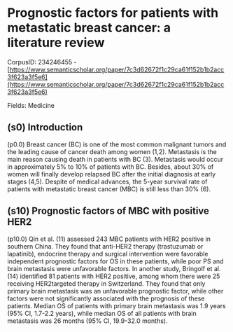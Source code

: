 # Prognostic factors for patients with metastatic breast cancer: a literature review

CorpusID: 234246455 - [https://www.semanticscholar.org/paper/7c3d62672f1c29ca61f152b1b2acc3f623a3f5e6](https://www.semanticscholar.org/paper/7c3d62672f1c29ca61f152b1b2acc3f623a3f5e6)

Fields: Medicine

## (s0) Introduction
(p0.0) Breast cancer (BC) is one of the most common malignant tumors and the leading cause of cancer death among women (1,2). Metastasis is the main reason causing death in patients with BC (3). Metastasis would occur in approximately 5% to 10% of patients with BC. Besides, about 30% of women will finally develop relapsed BC after the initial diagnosis at early stages (4,5). Despite of medical advances, the 5-year survival rate of patients with metastatic breast cancer (MBC) is still less than 30% (6).
## (s10) Prognostic factors of MBC with positive HER2
(p10.0) Qin et al. (11) assessed 243 MBC patients with HER2 positive in southern China. They found that anti-HER2 therapy (trastuzumab or lapatinib), endocrine therapy and surgical intervention were favorable independent prognostic factors for OS in these patients, while poor PS and brain metastasis were unfavorable factors. In another study, Bringolf et al. (14) identified 81 patients with HER2 positive, among whom there were 25 receiving HER2targeted therapy in Switzerland. They found that only primary brain metastasis was an unfavorable prognostic factor, while other factors were not significantly associated with the prognosis of these patients. Median OS of patients with primary brain metastasis was 1.9 years (95% CI, 1.7-2.2 years), while median OS of all patients with brain metastasis was 26 months (95% CI, 19.9-32.0 months).
